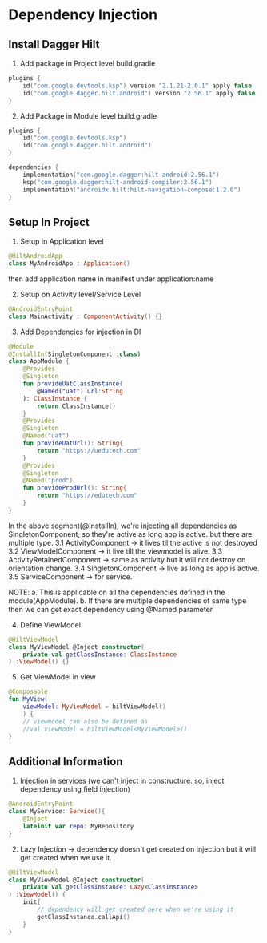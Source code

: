 # Dependency Injection

## Install Dagger Hilt
1. Add package in Project level build.gradle
```kotlin
plugins {
    id("com.google.devtools.ksp") version "2.1.21-2.0.1" apply false
    id("com.google.dagger.hilt.android") version "2.56.1" apply false
}
```
2. Add Package in Module level build.gradle
```kotlin
plugins {
    id("com.google.devtools.ksp")
    id("com.google.dagger.hilt.android")
}

dependencies {
    implementation("com.google.dagger:hilt-android:2.56.1")
    ksp("com.google.dagger:hilt-android-compiler:2.56.1")
    implementation("androidx.hilt:hilt-navigation-compose:1.2.0")
}
```

## Setup In Project

1. Setup in Application level
```kotlin
@HiltAndroidApp
class MyAndroidApp : Application()
```
then add application name in manifest under application:name

2. Setup on Activity level/Service Level
```kotlin
@AndroidEntryPoint
class MainActivity : ComponentActivity() {}
```

3. Add Dependencies for injection in DI
```kotlin
@Module
@InstallIn(SingletonComponent::class)
class AppModule {
    @Provides
    @Singleton
    fun provideUatClassInstance(
        @Named("uat") url:String
    ): ClassInstance {
        return ClassInstance()
    }
    @Provides
    @Singleton
    @Named("uat")
    fun provideUatUrl(): String{
        return "https://uedutech.com"
    }
    @Provides
    @Singleton
    @Named("prod")
    fun provideProdUrl(): String{
        return "https://edutech.com"
    }
}
```
In the above segment(@InstallIn), we're injecting all dependencies as SingletonComponent, so they're active as long app is active.
but there are multiple type.
3.1 ActivityComponent -> it lives til the active is not destroyed
3.2 ViewModelComponent -> it live till the viewmodel is alive.
3.3 ActivityRetainedComponent -> same as activity but it will not destroy on orientation change.
3.4 SingletonComponent -> live as long as app is active.
3.5 ServiceComponent -> for service.

NOTE: 
a. This is applicable on all the dependencies defined in the module(AppModule).
b. If there are multiple dependencies of same type then we can get exact dependency using @Named parameter


4. Define ViewModel
```kotlin
@HiltViewModel
class MyViewModel @Inject constructor(
    private val getClassInstance: ClassInstance
) :ViewModel() {}
```

5. Get ViewModel in view
```kotlin
@Composable
fun MyView(
    viewModel: MyViewModel = hiltViewModel()
    ) {
    // viewmodel can also be defined as 
    //val viewModel = hiltViewModel<MyViewModel>()
}
```

## Additional Information
1. Injection in services (we can't inject in constructure. so, inject dependency using field injection)
```kotlin
@AndroidEntryPoint
class MyService: Service(){
    @Inject
    lateinit var repo: MyRepository
}
```

2. Lazy Injection -> dependency doesn't get created on injection but it will get created when we use it.

```kotlin 
@HiltViewModel
class MyViewModel @Inject constructor(
    private val getClassInstance: Lazy<ClassInstance>
) :ViewModel() {
    init{
        // dependency will get created here when we're using it
        getClassInstance.callApi()
    }
}
```